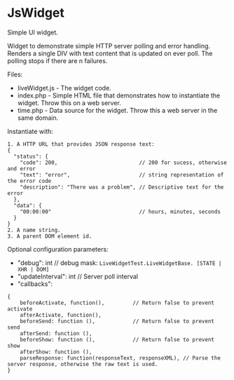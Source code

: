 # JsWidget

Simple UI widget.

Widget to demonstrate simple HTTP server polling and error handling. Renders a single DIV with text content that is updated on ever poll.  The polling stops if there are n failures.

Files:
  * liveWidget.js - The widget code.
  * index.php - Simple HTML file that demonstrates how to instantiate the widget. Throw this on a web server.
  * time.php - Data source for the widget.  Throw this a web server in the same domain.

Instantiate with:

```
1. A HTTP URL that provides JSON response text:
{
  "status": {
    "code": 200,                          // 200 for sucess, otherwise and error
    "text": "error",                      // string representation of the error code
    "description": "There was a problem", // Descriptive text for the error
  },
  "data": {
    "00:00:00"                            // hours, minutes, seconds
  }
}
2. A name string.
3. A parent DOM element id.
```

Optional configuration parameters:
* "debug": int                          // debug mask: `LiveWidgetTest.LiveWidgetBase. [STATE | XHR | DOM]`
* "updateInterval": int                 // Server poll interval
* "callbacks":
```
{
    beforeActivate, function(),         // Return false to prevent activate
    afterActivate, function(),
    beforeSend: function (),            // Return false to prevent send
    afterSend: function (),
    beforeShow: function (),            // Return false to prevent show
    afterShow: function (),
    parseResponse: function(responseText, responseXML), // Parse the server response, otherwise the raw text is used.
}
  ```
  


